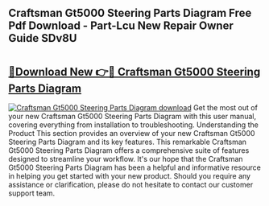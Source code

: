 ## Craftsman Gt5000 Steering Parts Diagram Free Pdf Download - Part-Lcu New Repair Owner Guide SDv8U

# <h2><a href="http://dfisiy.blite.top/?on=Craftsman+Gt5000+Steering+Parts+Diagram">🔗Download New 👉🔴 Craftsman Gt5000 Steering Parts Diagram</a></h2>

[![Craftsman Gt5000 Steering Parts Diagram download](https://i.imgur.com/lujVjoI.png)](http://dfisiy.blite.top/?on=Craftsman+Gt5000+Steering+Parts+Diagram)
Get the most out of your new Craftsman Gt5000 Steering Parts Diagram with this user manual, covering everything from installation to troubleshooting. Understanding the Product This section provides an overview of your new Craftsman Gt5000 Steering Parts Diagram and its key features. This remarkable Craftsman Gt5000 Steering Parts Diagram offers a comprehensive suite of features designed to streamline your workflow. It's our hope that the Craftsman Gt5000 Steering Parts Diagram has been a helpful and informative resource in helping you get started with your new product. Should you require any assistance or clarification, please do not hesitate to contact our customer support team.
